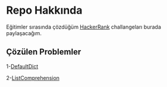 # Repo Hakkında

Eğitimler sırasında çözdüğüm [HackerRank](https://www.hackerrank.com) challangeları burada paylaşacağım.

## Çözülen Problemler

1-[DefaultDict](https://www.hackerrank.com/challenges/defaultdict-tutorial/problem)

2-[ListComprehension](https://www.hackerrank.com/challenges/list-comprehensions/problem)